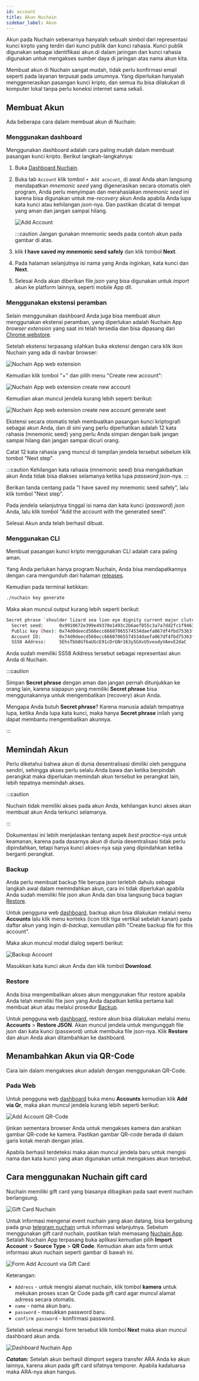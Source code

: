 ```yaml
---
id: account
title: Akun Nuchain
sidebar_label: Akun
---
```


Akun pada Nuchain sebenarnya hanyalah sebuah simbol dari representasi kunci kirpto yang terdiri dari
kunci publik dan kunci rahasia. Kunci publik digunakan sebagai identifikasi akun di dalam jaringan
dan kunci rahasia digunakan untuk mengakses sumber daya di jaringan atas nama akun kita.

Membuat akun di Nuchain sangat mudah, tidak perlu konfirmasi email seperti pada layanan terpusat
pada umumnya. Yang diperlukan hanyalah menggenerasikan pasangan kunci kripto, dan semua itu bisa
dilakukan di komputer lokal tanpa perlu koneksi internet sama sekali.

## Membuat Akun

Ada beberapa cara dalam membuat akun di Nuchain:

### Menggunakan dashboard

Menggunakan dashboard adalah cara paling mudah dalam membuat pasangan kunci kripto. Berikut
langkah-langkahnya:

1. Buka [Dashboard Nuchain](https://dashboard.nuchain.network).
2. Buka tab `Account` klik tombol `+ Add acocunt`, di awal Anda akan langsung mendapatkan _mnemonic
   seed_ yang digenerasikan secara otomatis oleh program, Anda perlu menyimpan dan merahasiakan
   _mnemonic seed_ ini karena bisa digunakan untuk me-_recovery_ akun Anda apabila Anda lupa kata
   kunci atau kehilangan _json_-nya. Dan pastikan dicatat di tempat yang aman dan jangan sampai
   hilang.

   ![Add Account](/img/add-account.png)

   :::caution Jangan gunakan mnemonic seeds pada contoh akun pada gambar di atas.

3. klik **I have saved my mnemonic seed safely** dan klik tombol **Next**.
4. Pada halaman selanjutnya isi nama yang Anda inginkan, kata kunci dan **Next**.
5. Selesai Anda akan diberikan file _json_ yang bisa digunakan untuk _import_ akun ke platform
   lainnya, seperti mobile App dll.


### Menggunakan ekstensi peramban

Selain menggunakan dashboard Anda juga bisa membuat akun menggunakan ekstensi peramban, yang diperlukan adalah Nuchain App
_browser extension_ yang saat ini telah tersedia dan bisa dipasang dari [Chrome webstore](https://chrome.google.com/webstore/detail/nuchain-app/hfcdboaniimgkememgmilhmnkdgggkne).

Setelah ekstensi terpasang silahkan buka ekstensi dengan cara klik ikon Nuchain yang ada di navbar browser:

![Nuchain App web extension](/img/nuchain-app-web-extension1.png)

Kemudian klik tombol "+" dan pilih menu "Create new account":

![Nuchain App web extension create new account](/img/nuchain-app-web-extension2.png)

Kemudian akan muncul jendela kurang lebih seperti berikut:

![Nuchain App web extension create new account generate seet](/img/nuchain-app-web-extension3.png)

Ekstensi secara otomatis telah membuatkan pasangan kunci kriptografi sebagai akun Anda, dan di sini yang perlu diperhatikan adalah
12 kata rahasia (mnemonic seed) yang perlu Anda simpan dengan baik jangan sampai hilang dan jangan sampai dicuri orang.

Catat 12 kata rahasia yang muncul di tampilan jendela tersebut sebelum klik tombol "Next step".

:::caution
Kehilangan kata rahasia (mnemonic seed) bisa mengakibatkan akun Anda tidak bisa diakses selamanya ketika lupa _password json_-nya.
:::

Berikan tanda centang pada "I have saved my mnemonic seed safely", lalu klik tombol "Next step".

Pada jendela selanjutnya tinggal isi nama dan kata kunci (_password_) _json_ Anda, lalu klik tombol "Add the account with the generated seed".

Selesai Akun anda telah berhasil dibuat.

### Menggunakan CLI

Membuat pasangan kunci kripto menggunakan CLI adalah cara paling aman.

Yang Anda perlukan hanya program Nuchain, Anda bisa mendapatkannya dengan cara mengunduh dari
halaman [releases](https://github.com/nusantarachain/nuchain/releases).

Kemudian pada terminal ketikkan:

```bash
./nuchain key generate
```

Maka akan muncul output kurang lebih seperti berikut:

```bash
Secret phrase `shoulder lizard sea lion eye dignity current major clutch call antenna planet` is account:
  Secret seed:      0x9910672e399e49370e1493c2b6aef855c3a7a7dd2fc1f9463b97b29710ba3ffb
  Public key (hex): 0x74d0deecd560ecc66607065574534daefa067df4fbd75363f741ae5ae8de1d6b
  Account ID:       0x74d0deecd560ecc66607065574534daefa067df4fbd75363f741ae5ae8de1d6b
  SS58 Address:     5EhsTbb8Gf6aUGcE91cDrGNr163y5GXvU5vexdyVAevE2daC
```

Anda sudah memiliki SS58 Address tersebut sebagai representasi akun Anda di Nuchain.

:::caution

Simpan **Secret phrase** dengan aman dan jangan pernah ditunjukkan ke orang lain, karena siapapun
yang memiliki **Secret phrase** bisa menggunakannya untuk mengembalikan (recovery) akun Anda.

Mengapa Anda butuh **Secret phrase**? Karena manusia adalah tempatnya lupa, ketika Anda lupa kata
kunci, maka hanya **Secret phrase** inilah yang dapat membantu mengembalikan akunnya.

:::

## Memindah Akun

Perlu diketahui bahwa akun di dunia desentralisasi dimiliki oleh pengguna sendiri, sehingga akses
perlu selalu Anda bawa dan ketika berpindah perangkat maka diperlukan memindah akun tersebut ke
perangkat lain, lebih tepatnya memindah akses.

:::caution

Nuchain tidak memiliki akses pada akun Anda, kehilangan kunci akses akan membuat akun Anda terkunci
selamanya.

:::

Dokumentasi ini lebih menjelaskan tentang aspek _best practice_-nya untuk keamanan, karena pada
dasarnya akun di dunia desentralisasi tidak perlu dipindahkan, tetapi hanya kunci akses-nya saja
yang dipindahkan ketika berganti perangkat.

### Backup

Anda perlu membuat backup file berupa json terlebih dahulu sebagai langkah awal dalam memindahkan
akun, cara ini tidak diperlukan apabila Anda sudah memiliki file json akun Anda dan bisa langsung
baca bagian [Restore](#restore).

Untuk pengguna web [dashboard](https://dashboard.nuchain.network), backup akun bisa dilakukan
melalui menu **Accounts** lalu klik menu konteks (icon titik tiga vertikal sebelah kanan) pada
daftar akun yang ingin di-_backup_, kemudian pilih "Create backup file for this account".

Maka akun muncul modal dialog seperti berikut:

![Backup Account](/img/backup-account.png)

Masukkan kata kunci akun Anda dan klik tombol **Download**.

### Restore

Anda bisa mengembalikan akses akun menggunakan fitur restore apabila Anda telah memiliki file json
yang Anda dapatkan ketika pertama kali membuat akun atau melalui prosedur [Backup](#backup).

Untuk pengguna web [dashboard](https://dashboard.nuchain.network), restore akun bisa dilakukan
melalui menu **Accounts** > **Restore JSON**. Akan muncul jendela untuk mengunggah file json dan
kata kunci (password) untuk membuka file json-nya. Klik **Restore** dan akun Anda akan ditambahkan
ke dashboard.

## Menambahkan Akun via QR-Code

Cara lain dalam mengakses akun adalah dengan menggunakan QR-Code.

### Pada Web

Untuk pengguna web [dashboard](https://dashboard.nuchain.network) buka menu **Accounts** kemudian
klik **Add via Qr**, maka akan muncul jendela kurang lebih seperti berikut:

![Add Account QR-Code](/img/add-account-qrcode.png)

Ijinkan sementara browser Anda untuk mengakses kamera dan arahkan gambar QR-code ke kamera. Pastikan
gambar QR-code berada di dalam garis kotak merah dengan jelas.

Apabila berhasil terdeteksi maka akan muncul jendela baru untuk mengisi nama dan kata kunci yang
akan digunakan untuk mengakses akun tersebut.

## Cara menggunakan Nuchain gift card

Nuchain memiliki gift card yang biasanya dibagikan pada saat event nuchain berlangsung.

![Gift Card Nuchain](https://imgur.com/SezyyEw.jpg)

Untuk informasi mengenai event nuchain yang akan datang, bisa bergabung pada grup [telegram nuchain](https://t.me/nusantarachain) untuk informasi selanjutnya. Sebelum menggunakan gift card nuchain, pastikan telah memasang [Nuchain App](https://play.google.com/store/apps/details?id=network.nuchain.app). Setalah Nuchain App terpasang buka aplikasi kemudian pilih **Import Account** > **Source Type** > **QR Code**. Kemudian akan ada form untuk informasi akun nuchain seperti gambar di bawah ini.

![Form Add Account via Gift Card](https://imgur.com/FxzeEzd.jpg)

Keterangan:
- `Address` - untuk mengisi alamat nuchain, klik tombol **kamera** untuk mekukan proses scan Qr Code pada gift card agar muncul alamat adrress secara otomatis.
- `name` - nama akun baru.
- `password` - masukkan password baru.
- `confirm password` - konfirmasi password.

Setelah selesai mengisi form tersebut klik tombol **Next** maka akan muncul dashboard akun anda.

![Dashboard Nuchain App](https://imgur.com/nXoTcIj.jpg)

***Catatan:*** Setelah akun berhasil diimport segera transfer ARA Anda ke akun lainnya, karena akun pada gift card sifatnya temporer. Apabila kadaluarsa maka ARA-nya akan hangus.



